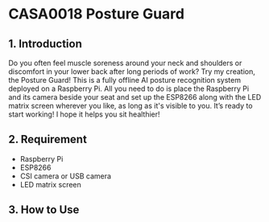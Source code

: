 # CASA0018 Posture Guard

## 1. Introduction

Do you often feel muscle soreness around your neck and shoulders or discomfort in your lower back after long periods of work? Try my creation, the Posture Guard! This is a fully offline AI posture recognition system deployed on a Raspberry Pi. All you need to do is place the Raspberry Pi and its camera beside your seat and set up the ESP8266 along with the LED matrix screen wherever you like, as long as it's visible to you. It’s ready to start working! I hope it helps you sit healthier!

## 2. Requirement
- Raspberry Pi
- ESP8266
- CSI camera or USB camera
- LED matrix screen

## 3. How to Use
